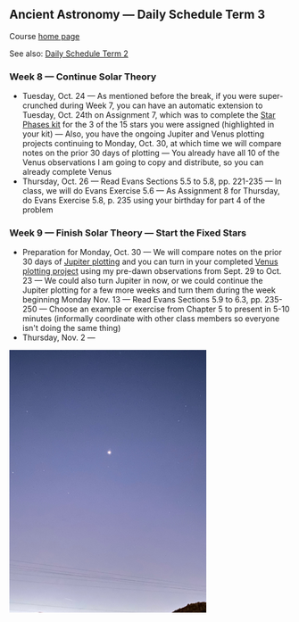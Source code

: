 ## Ancient Astronomy &mdash; Daily Schedule Term 3

Course [home page](./)

See also: [Daily Schedule Term 2](./daily_schedule-term_2.html)

### Week 8 &mdash; Continue Solar Theory

* Tuesday, Oct. 24 &mdash; As mentioned before the break, if you were super-crunched during Week 7, you can have an automatic extension to Tuesday, Oct. 24th on Assignment 7, which was to complete the [Star Phases kit](./assignments/star_phases/index.html) for the 3 of the 15 stars you were assigned (highlighted in your kit) &mdash; Also, you have the ongoing Jupiter and Venus plotting projects continuing to Monday, Oct. 30, at which time we will compare notes on the prior 30 days of plotting &mdash; You already have all 10 of the Venus observations I am going to copy and distribute, so you can already complete Venus
* Thursday, Oct. 26 &mdash; Read Evans Sections 5.5 to 5.8, pp. 221-235 &mdash; In class, we will do Evans Exercise 5.6 &mdash; As Assignment 8 for Thursday, do Evans Exercise 5.8, p. 235 using your birthday for part 4 of the problem

### Week 9 &mdash; Finish Solar Theory &mdash; Start the Fixed Stars

* Preparation for Monday, Oct. 30 &mdash; We will compare notes on the prior 30 days of [Jupiter plotting](./assignments/jupiter_plotting/JupiterPlottingChart.pdf) and you can turn in your completed [Venus plotting project](./assignments/venus_plotting/VenusPlottingChart.pdf) using my pre-dawn observations from Sept. 29 to Oct. 23 &mdash; We could also turn Jupiter in now, or we could continue the Jupiter plotting for a few more weeks and turn them during the week beginning Monday Nov. 13 &mdash; Read Evans Sections 5.9 to 6.3, pp. 235-250 &mdash; Choose an example or exercise from Chapter 5 to present in 5-10 minutes (informally coordinate with other class members so everyone isn't doing the same thing)
* Thursday, Nov. 2 &mdash;

<img src="./assignments/venus_plotting/Venus-Sept29-559am.jpeg" alt="Venus Sept. 29 5:59am" width="70%">

<!-- https://www.youtube.com/watch?v=EpSy0Lkm3zM -->
